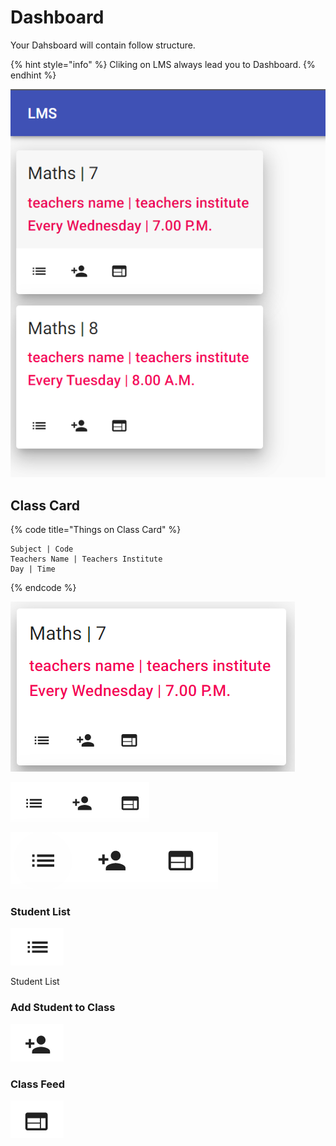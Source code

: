 # Dashboard

Your Dahsboard will contain follow structure.

{% hint style="info" %}
Cliking on LMS always lead you to Dashboard.
{% endhint %}

![](../.gitbook/assets/image%20%281%29.png)

## Class Card

{% code title="Things on Class Card" %}
```text
Subject | Code
Teachers Name | Teachers Institute
Day | Time
```
{% endcode %}

![Class Card](../.gitbook/assets/image%20%2811%29.png)



![](../.gitbook/assets/image%20%286%29.png)

![](../.gitbook/assets/image%20%287%29.png)

### Student List

![](../.gitbook/assets/image%20%2813%29.png)

Student List 

### Add Student to Class

![](../.gitbook/assets/image%20%283%29.png)

### Class Feed

![](../.gitbook/assets/image%20%2812%29.png)



